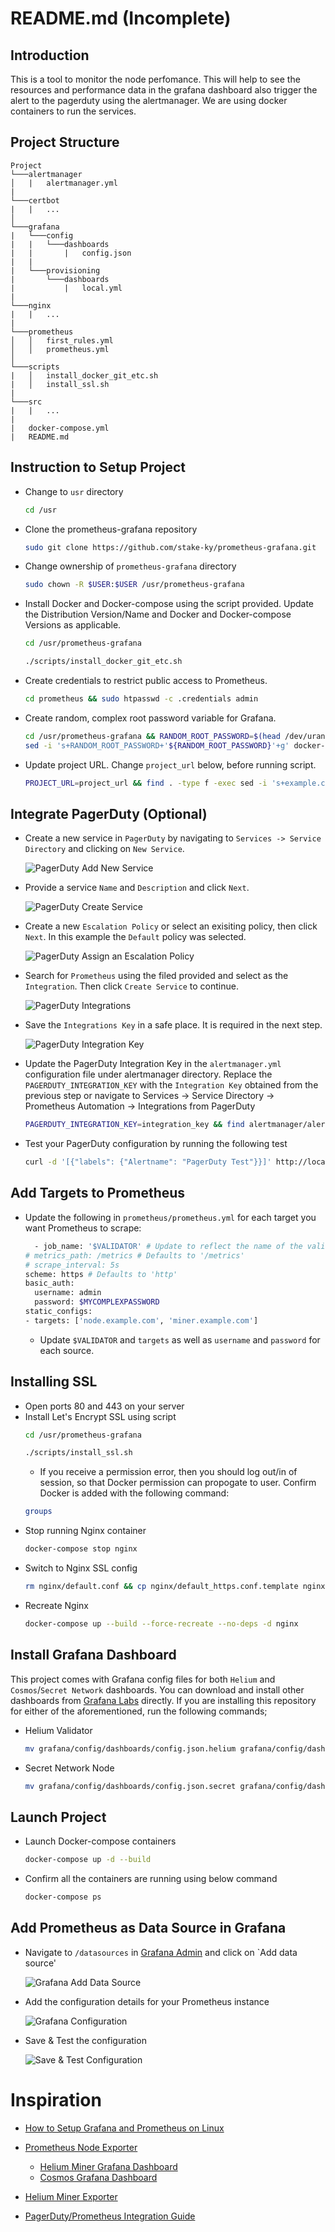 # README.md (Incomplete)

## Introduction
This is a tool to monitor the node perfomance. This will help to see the resources and performance data in the grafana dashboard also trigger the alert to the pagerduty using the alertmanager. We are using docker containers to run the services.

## Project Structure

```
Project
└───alertmanager
│   |   alertmanager.yml   
|
└───certbot
|   |   ...
│
└───grafana
|   └───config
|   |   └───dashboards
|   |       |   config.json
|   |
|   └───provisioning
|       └───dashboards
|           |   local.yml
|
└───nginx
|   |   ...
|
└───prometheus
│   │   first_rules.yml
│   │   prometheus.yml
│   
└───scripts
|   │   install_docker_git_etc.sh
|   │   install_ssl.sh
|
└───src
|   |   ...
|
|   docker-compose.yml
|   README.md
```

## Instruction to Setup Project
* Change to `usr` directory
    ```bash
    cd /usr
    ```
* Clone the prometheus-grafana repository    
    ```bash
    sudo git clone https://github.com/stake-ky/prometheus-grafana.git
    ```
* Change ownership of `prometheus-grafana` directory
    ```bash
    sudo chown -R $USER:$USER /usr/prometheus-grafana
    ```
* Install Docker and Docker-compose using the script provided. Update the Distribution Version/Name and Docker and Docker-compose Versions as applicable. 
    ```bash
    cd /usr/prometheus-grafana
    ```
    ```bash
    ./scripts/install_docker_git_etc.sh
    ```
* Create credentials to restrict public access to Prometheus.
    ```bash
    cd prometheus && sudo htpasswd -c .credentials admin
    ```
* Create random, complex root password variable for Grafana.
    ```bash
    cd /usr/prometheus-grafana && RANDOM_ROOT_PASSWORD=$(head /dev/urandom | tr -dc A-Za-z0-9 | head -c 24 ; echo '') &&\
    sed -i 's+RANDOM_ROOT_PASSWORD+'${RANDOM_ROOT_PASSWORD}'+g' docker-compose.yml
    ```
* Update project URL. Change `project_url` below, before running script.
    ```bash
    PROJECT_URL=project_url && find . -type f -exec sed -i 's+example.com+'${PROJECT_URL}'+g' {} \;
    ```    

## Integrate PagerDuty (Optional)

* Create a new service in `PagerDuty` by navigating to `Services -> Service Directory` and clicking on `New Service`.

    ![PagerDuty Add New Service](src/pagerduty_add_new_service.png)

* Provide a service `Name` and `Description` and click `Next`.

    ![PagerDuty Create Service](src/pagerduty_create_service.png)

* Create a new `Escalation Policy` or select an exisiting policy, then click `Next`. In this example the `Default` policy was selected.

    ![PagerDuty Assign an Escalation Policy](src/pagerduty_escalation_policy.png)

* Search for `Prometheus` using the filed provided and select as the `Integration`. Then click `Create Service` to continue.

    ![PagerDuty Integrations](src/pagerduty_integrations.png)

* Save the `Integrations Key` in a safe place. It is required in the next step.

    ![PagerDuty Integration Key](src/pagerduty_integration_key.png)

* Update the PagerDuty Integration Key in the `alertmanager.yml` configuration file under alertmanager directory. Replace the `PAGERDUTY_INTEGRATION_KEY` with the `Integration Key` obtained from the previous step or navigate to Services -> Service Directory -> Prometheus Automation -> Integrations from PagerDuty

    ```bash
    PAGERDUTY_INTEGRATION_KEY=integration_key && find alertmanager/alertmanager.yml -type f -exec sed -i 's+PAGERDUTY_INTEGRATION_KEY+'${PAGERDUTY_INTEGRATION_KEY}'+g' {} \;
    ```    
* Test your PagerDuty configuration by running the following test

    ```bash
    curl -d '[{"labels": {"Alertname": "PagerDuty Test"}}]' http://localhost:9093/api/v1/alerts
    ```

## Add Targets to Prometheus

* Update the following in `prometheus/prometheus.yml` for each target you want Prometheus to scrape:
    ```bash
      - job_name: '$VALIDATOR' # Update to reflect the name of the validator want to scrape
    # metrics_path: /metrics # Defaults to '/metrics'
    # scrape_interval: 5s
    scheme: https # Defaults to 'http'
    basic_auth:
      username: admin
      password: $MYCOMPLEXPASSWORD
    static_configs:
    - targets: ['node.example.com', 'miner.example.com']
    ```
    - Update `$VALIDATOR` and `targets` as well as `username` and `password` for each source.

## Installing SSL
* Open ports 80 and 443 on your server
* Install Let's Encrypt SSL using script 
    ```bash
    cd /usr/prometheus-grafana
    ```
    ```bash
    ./scripts/install_ssl.sh
    ```
    - If you receive a permission error, then you should log out/in of session, so that Docker permission can propogate to user. Confirm Docker is added with the following command:
    ```bash
    groups
    ```
* Stop running Nginx container
    ```bash
    docker-compose stop nginx
    ```
* Switch to Nginx SSL config
    ```bash
    rm nginx/default.conf && cp nginx/default_https.conf.template nginx/default.conf
    ```
* Recreate Nginx
    ```bash
    docker-compose up --build --force-recreate --no-deps -d nginx
    ```

## Install Grafana Dashboard
This project comes with Grafana config files for both `Helium` and `Cosmos`/`Secret Network` dashboards. You can download and install other dashboards from [Grafana Labs](https://grafana.com/grafana/dashboards) directly. If you are installing this repository for either of the aforementioned, run the following commands;
    
* Helium Validator
    ```bash
    mv grafana/config/dashboards/config.json.helium grafana/config/dashboards/config.json
    ```
* Secret Network Node
    ```bash
    mv grafana/config/dashboards/config.json.secret grafana/config/dashboards/config.json
    ```
## Launch Project
* Launch Docker-compose containers 
    ```bash
    docker-compose up -d --build
    ```
* Confirm all the containers are running using below command
    ```bash
    docker-compose ps
    ```

## Add Prometheus as Data Source in Grafana

* Navigate to `/datasources` in [Grafana Admin](https://admin.example.com/datasources) and click on `Add data source'
    
    ![Grafana Add Data Source](src/prometheus_add_data_source.png)

* Add the configuration details for your Prometheus instance

    ![Grafana Configuration](src/prometheus_config.png)

* Save & Test the configuration

    ![Save & Test Configuration](src/prometheus_config_success.png)

# Inspiration

* [How to Setup Grafana and Prometheus on Linux](https://devconnected.com/how-to-setup-grafana-and-prometheus-on-linux/)

* [Prometheus Node Exporter](https://github.com/prometheus/node_exporter)
    - [Helium Miner Grafana Dashboard](https://github.com/tedder/helium_miner_grafana_dashboard)
    - [Cosmos Grafana Dashboard](https://grafana.com/grafana/dashboards/11036)

* [Helium Miner Exporter](https://github.com/tedder/miner_exporter)

* [PagerDuty/Prometheus Integration Guide](https://www.pagerduty.com/docs/guides/prometheus-integration-guide)